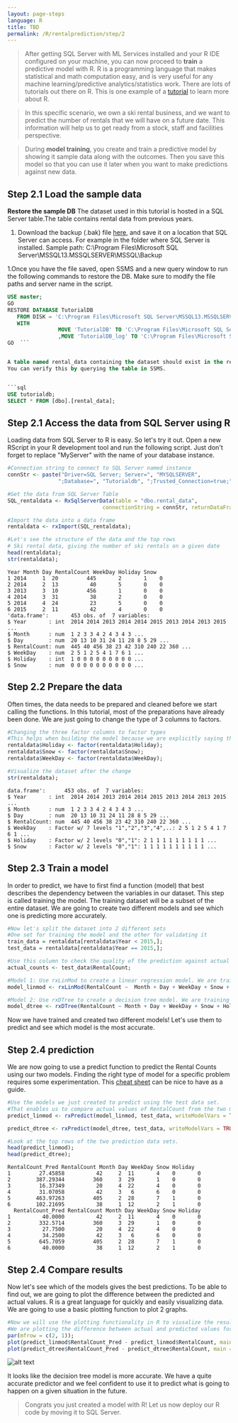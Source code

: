```yaml
---
layout: page-steps
language: R
title: TBD
permalink: /R/rentalprediction/step/2
---
```


>After getting SQL Server with ML Services installed and your R IDE configured on your machine, you can now proceed to **train** a predictive model with R.
>R is a programming language that makes statistical and math computation easy, and is very useful for any machine learning/predictive analytics/statistics work.
There are lots of tutorials out there on R. This is one example of a [tutorial](https://www.tutorialspoint.com/r/) to learn more about R.
                
>In this specific scenario, we own a ski rental business, and we want to predict the number of rentals that
we will have on a future date. This information will help us to get ready from a stock, staff and facilities perspective.


>During **model training**, you create and train a predictive model by showing it sample data along with the outcomes. Then you save this model so that you can use it later when you want to make predictions against new data.

## Step 2.1 Load the sample data 

**Restore the sample DB**
The dataset used in this tutorial is hosted in a SQL Server table.The table contains rental data from previous years.
1. Download the backup (.bak) file [here](https://deve2e.azureedge.net/sqlchoice/static/TutorialDB.bak), and save it on a location that SQL Server can access.
For example in the folder where SQL Server is installed.
Sample path: C:\Program Files\Microsoft SQL Server\MSSQL13.MSSQLSERVER\MSSQL\Backup


1.Once you have the file saved, open SSMS and a new query window to run the following commands to restore the DB.
Make sure to modify the file paths and server name in the script.

```sql
USE master;  
GO  
RESTORE DATABASE TutorialDB  
   FROM DISK = 'C:\Program Files\Microsoft SQL Server\MSSQL13.MSSQLSERVER\MSSQL\Backup\TutorialDB.bak'
   WITH 
                MOVE 'TutorialDB' TO 'C:\Program Files\Microsoft SQL Server\MSSQL13.MSSQLSERVER\MSSQL\DATA\TutorialDB.mdf'
                ,MOVE 'TutorialDB_log' TO 'C:\Program Files\Microsoft SQL Server\MSSQL13.MSSQLSERVER\MSSQL\DATA\TutorialDB.ldf';  
GO  ```


A table named rental_data containing the dataset should exist in the restored SQL Server database.
You can verify this by querying the table in SSMS.


```sql
USE tutorialdb;
SELECT * FROM [dbo].[rental_data];
```
## Step 2.1 Access the data from SQL Server using R

Loading data from SQL Server to R is easy. So let's try it out.
Open a new RScript in your R development tool and run the following script.
Just don't forget to replace "MyServer" with the name of your database instance.

```r
#Connection string to connect to SQL Server named instance
connStr <- paste("Driver=SQL Server; Server=", "MYSQLSERVER", 
                ";Database=", "Tutorialdb", ";Trusted_Connection=true;", sep = "");

#Get the data from SQL Server Table
SQL_rentaldata <- RxSqlServerData(table = "dbo.rental_data",
                              connectionString = connStr, returnDataFrame = TRUE);

#Import the data into a data frame
rentaldata <- rxImport(SQL_rentaldata);

#Let's see the structure of the data and the top rows
# Ski rental data, giving the number of ski rentals on a given date
head(rentaldata);
str(rentaldata);
```

```results
Year Month Day RentalCount WeekDay Holiday Snow
1 2014     1  20         445       2       1    0
2 2014     2  13          40       5       0    0
3 2013     3  10         456       1       0    0
4 2014     3  31          38       2       0    0
5 2014     4  24          23       5       0    0
6 2015     2  11          42       4       0    0
'data.frame':       453 obs. of  7 variables:
$ Year       : int  2014 2014 2013 2014 2014 2015 2013 2014 2013 2015 ...
$ Month      : num  1 2 3 3 4 2 4 3 4 3 ...
$ Day        : num  20 13 10 31 24 11 28 8 5 29 ...
$ RentalCount: num  445 40 456 38 23 42 310 240 22 360 ...
$ WeekDay    : num  2 5 1 2 5 4 1 7 6 1 ...
$ Holiday    : int  1 0 0 0 0 0 0 0 0 0 ...
$ Snow       : num  0 0 0 0 0 0 0 0 0 0 ...
```

## Step 2.2 Prepare the data

Often times, the data needs to be prepared and cleaned before we start calling the functions. In this tutorial, most of the preparations have already been done.
We are just going to change the type of 3 columns to factors.

```r
#Changing the three factor columns to factor types
#This helps when building the model because we are explicitly saying that these values are categorical
rentaldata$Holiday <- factor(rentaldata$Holiday);
rentaldata$Snow <- factor(rentaldata$Snow);
rentaldata$WeekDay <- factor(rentaldata$WeekDay);

#Visualize the dataset after the change
str(rentaldata);
```

```results
data.frame':      453 obs. of  7 variables:
$ Year       : int  2014 2014 2013 2014 2014 2015 2013 2014 2013 2015 ...
$ Month      : num  1 2 3 3 4 2 4 3 4 3 ...
$ Day        : num  20 13 10 31 24 11 28 8 5 29 ...
$ RentalCount: num  445 40 456 38 23 42 310 240 22 360 ...
$ WeekDay    : Factor w/ 7 levels "1","2","3","4",..: 2 5 1 2 5 4 1 7 6 1 ...
$ Holiday    : Factor w/ 2 levels "0","1": 2 1 1 1 1 1 1 1 1 1 ...
$ Snow       : Factor w/ 2 levels "0","1": 1 1 1 1 1 1 1 1 1 1 ...
```

## Step 2.3 Train a model
In order to predict, we have to first find a function (model) that best describes the dependency between the variables in our dataset. This step is called training the model. The training dataset will be a subset of the entire dataset.
We are going to create two different models and see which one is predicting more accurately.

```r
#Now let's split the dataset into 2 different sets
#One set for training the model and the other for validating it
train_data = rentaldata[rentaldata$Year < 2015,];
test_data = rentaldata[rentaldata$Year == 2015,];

#Use this column to check the quality of the prediction against actual values
actual_counts <- test_data$RentalCount;

#Model 1: Use rxLinMod to create a linear regression model. We are training the data using the training data set
model_linmod <- rxLinMod(RentalCount ~  Month + Day + WeekDay + Snow + Holiday, data = train_data);

#Model 2: Use rxDTree to create a decision tree model. We are training the data using the training data set
model_dtree <- rxDTree(RentalCount ~ Month + Day + WeekDay + Snow + Holiday, data = train_data);
```
Now we have trained and created two different models! Let's use them to predict and see which model is the most accurate.

## Step 2.4 prediction
We are now going to use a predict function to predict the Rental Counts using our two models. Finding the right type of model for a specific problem requires some experimentation. 
This [cheat sheet](https://azure.microsoft.com/en-us/documentation/articles/machine-learning-algorithm-choice/#the-machine-learning-algorithm-cheat-sheet) can be nice to have as a guide.

```r
#Use the models we just created to predict using the test data set.
#That enables us to compare actual values of RentalCount from the two models and compare to the actual values in the test data set
predict_linmod <- rxPredict(model_linmod, test_data, writeModelVars = TRUE, extraVarsToWrite = c("Year"));

predict_dtree <- rxPredict(model_dtree, test_data, writeModelVars = TRUE, extraVarsToWrite = c("Year"));

#Look at the top rows of the two prediction data sets.
head(predict_linmod);
head(predict_dtree);
```

```results
RentalCount_Pred RentalCount Month Day WeekDay Snow Holiday
1         27.45858          42     2  11       4    0       0
2        387.29344         360     3  29       1    0       0
3         16.37349          20     4  22       4    0       0
4         31.07058          42     3   6       6    0       0
5        463.97263         405     2  28       7    1       0
6        102.21695          38     1  12       2    1       0
  RentalCount_Pred RentalCount Month Day WeekDay Snow Holiday
1          40.0000          42     2  11       4    0       0
2         332.5714         360     3  29       1    0       0
3          27.7500          20     4  22       4    0       0
4          34.2500          42     3   6       6    0       0
5         645.7059         405     2  28       7    1       0
6          40.0000          38     1  12       2    1       0
```

## Step 2.4 Compare results

Now let's see which of the models gives the best predictions. To be able to find out, we are going to plot the difference between the predicted and actual values.
R is a great language for quickly and easily visualizing data. We are going to use a basic plotting function to plot 2 graphs.


```r
#Now we will use the plotting functionality in R to viusalize the results from the predictions
#We are plotting the difference between actual and predicted values for both models to compare accuracy
par(mfrow = c(2, 1));
plot(predict_linmod$RentalCount_Pred - predict_linmod$RentalCount, main = "Difference between actual and predicted. rxLinmod");
plot(predict_dtree$RentalCount_Pred - predict_dtree$RentalCount, main = "Difference between actual and predicted. rxDTree");
```

![alt text](https://deve2e.azureedge.net/sqlchoice/static/images/RLANG_CompareModels.JPG "Comparing the two models")

It looks like the decision tree model is more accurate. We have a quite accurate predictor and we feel confident to use it to predict
what is going to happen on a given situation in the future. 

> Congrats you just created a model with R! Let us now deploy our R code by moving it to SQL Server.
